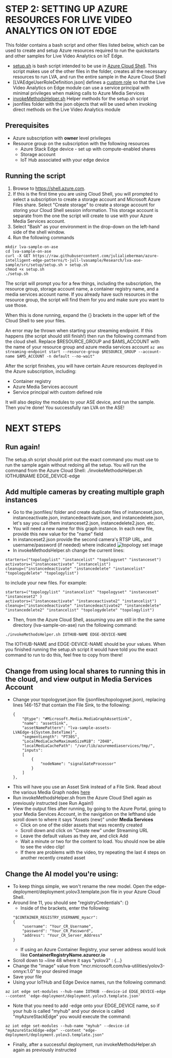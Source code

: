 # STEP 2: SETTING UP AZURE RESOURCES FOR LIVE VIDEO ANALYTICS ON IOT EDGE #

This folder contains a bash script and other files listed below, which can be used to create and setup Azure resources required to run the quickstarts and other samples for Live Video Analytics on IoT Edge.

- [setup.sh](https://github.com/julialieberman/azure-intelligent-edge-patterns/blob/t-jull-lvasample/Research/lva-ase-sample/src/setup/setup.sh) is bash script intended to be use in [Azure Cloud Shell](http://shell.azure.com/). This script makes use of the other files in the folder, creates all the necessary resources to run LVA, and run the entire sample in the Azure Cloud Shell
- [LVAEdgeUserRoleDefinition.json] defines a [custom role](https://docs.microsoft.com/azure/role-based-access-control/custom-roles) so that the Live Video Analytics on Edge module can use a service principal with minimal privileges when making calls to Azure Media Services
- [invokeMethodsHelper.sh](https://github.com/julialieberman/azure-intelligent-edge-patterns/blob/t-jull-lvasample/Research/lva-ase-sample/src/setup/invokeMethodsHelper.sh) Helper methods for the setup.sh script
- jsonfiles folder with the json objects that will be used when invoking direct methods on the Live Video Analytics module

## Prerequisites
* Azure subscription with __owner__ level privileges
* Resource group on the subscription with the following resources
    * Azure Stack Edge device - set up with compute-enabled shares
    * Storage account
    * IoT Hub associated with your edge device

## Running the script
1. Browse to https://shell.azure.com.
2. If this is the first time you are using Cloud Shell, you will prompted to select a subscription to create a storage account and Microsoft Azure Files share. Select "Create storage" to create a storage account for storing your Cloud Shell session information. This storage account is separate from the one the script will create to use with your Azure Media Services account.
3. Select "Bash" as your environment in the drop-down on the left-hand side of the shell window.
4. Run the following commands

```
mkdir lva-sample-on-ase
cd lva-sample-on-ase
curl -X GET https://raw.githubusercontent.com/julialieberman/azure-intelligent-edge-patterns/t-jull-lvasample/Research/lva-ase-sample/src/setup/setup.sh > setup.sh
chmod +x setup.sh
./setup.sh
```

The script will prompt you for a few things, including the subscription, the resource group, storage account name, a container registry name, and a media services account name. If you already have such resources in the resource group, the script will find them for you and make sure you want to use those.

When this is done running, expand the {} brackets in the upper left of the Cloud Shell to see your files.

An error may be thrown when starting your streaming endpoint. If this happens (the script should still finish!) then run the following command from the cloud shell. Replace $RESOURCE_GROUP and $AMS_ACCOUNT with the name of your resource group and azure media services account
``` az ams streaming-endpoint start --resource-group $RESOURCE_GROUP --account-name $AMS_ACCOUNT -n default --no-wait" ```

After the script finishes, you will have certain Azure resources deployed in the Azure subscription, including:

* Container registry
* Azure Media Services account
* Service principal with custom defined role

It will also deploy the modules to your ASE device, and run the sample. Then you're done! You successfully ran LVA on the ASE!

# NEXT STEPS #

## Run again! ##
The setup.sh script should print out the exact command you must use to run the sample again without redoing all the setup. You will run the command from the Azure Cloud Shell:
./invokeMethodsHelper.sh IOTHUBNAME EDGE_DEVICE-edge

## Add multiple cameras by creating multiple graph instances ##
* Go to the jsonfiles/ folder and create duplicate files of instanceset.json, instanceactivate.json, instancedeactivate.json, and instancedelete.json, let's say you call them instanceset2.json, instancedelete2.json, etc.
* You will need a new name for this graph instance. In each new file, provide this new value for the "name" field
* In instanceset2.json provide the second camera's RTSP URL, and username/password (if needed) where indicated ![topology set image](https://github.com/julialieberman/azure-intelligent-edge-patterns/blob/t-jull-lvasample/Research/lva-ase-sample/src/setup/assets/instanceset.PNG)
* In invokeMethodsHelper.sh change the current lines:
```
starters=("topologylist" "instancelist" "topologyset" "instanceset")
activators=("instanceactivate" "instancelist")
cleanup=("instancedeactivate" "instancedelete" "instancelist" "topologydelete" "topologylist")
```
to include your new files. For example:

```
starters=("topologylist" "instancelist" "topologyset" "instanceset" "instanceset2" )
activators=("instanceactivate" "instanceactivate2" "instancelist")
cleanup=("instancedeactivate" "instancedeactivate2" "instancedelete" "instancedelete2" "instancelist" "topologydelete" "topologylist")
```
* Then, from the Azure Cloud Shell, assuming you are still in the the same directory (lva-sample-on-ase) run the following command:
```
./invokeMethodsHelper.sh IOTHUB-NAME EDGE-DEVICE-NAME
```
The IOTHUB-NAME and EDGE-DEVICE-NAME should be your values. When you finished running the setup.sh script it would have told you the exact command to run to do this, feel free to copy from there!

## Change from using local shares to running this in the cloud, and view output in Media Services Account ##
* Change your topologyset.json file (jsonfiles/topologyset.json), replacing lines 146-157 that contain the File Sink, to the following:
    ```
    {
        "@type": "#Microsoft.Media.MediaGraphAssetSink",
        "name": "assetSink",
        "assetNamePattern": "lva-sample-assets-LVAEdge-${System.DateTime}",
        "segmentLength": "PT30S",
        "LocalMediaCacheMaximumSizeMiB": "2048",
        "localMediaCachePath": "/var/lib/azuremediaservices/tmp/",
        "inputs": 
        [
            {
                "nodeName": "signalGateProcessor"
            }
        ]
    },
    ```
* This will have you use an Asset Sink instead of a File Sink. Read about the various Media Graph nodes [here](https://docs.microsoft.com/en-us/azure/media-services/live-video-analytics-edge/media-graph-concept#sources-processors-and-sinks)
* Run invokeMethodsHelper.sh from the Azure Cloud Shell again as previously instructed (see Run Again!)
* View the output files after running, by going to the Azure Portal, going to your Media Services Account, in the navigation on the lefthand side scroll down to where it says "Assets (new)" under __Media Services__
    * Click on one of the older assets that was recently created
    * Scroll down and click on "Create new" under Streaming URL
    * Leave the default values as they are, and click Add
    * Wait a minute or two for the content to load. You should now be able to see the video clip!
    * If there are problems with the video, try repeating the last 4 steps on another recently created asset

## Change the AI model you're using: ##
* To keep things simple, we won't rename the new model. Open the edge-deployment/deployment.yolov3.template.json file in your Azure Cloud Shell.
* Around line 11, you should see "registryCredentials": {}
    * Inside of the brackets, enter the following:
    ```
    "$CONTAINER_REGISTRY_USERNAME_myacr": 
    {
        "username": "Your_CR_Username",
        "password": "Your_CR_Password",
        "address": "Your_CR_Server_Address"
    }
    ``` 
    * If using an Azure Container Registry, your server address would look like __ContainerRegistryName.azurecr.io__
* Scroll down to ~line 48 where it says "yolov3" : {...}
* Change the "image" value from "mcr.microsoft.com/lva-utilities/yolov3-onnyx:1.0" to your desired image
* Save your file
* Using your IoTHub and Edge Device names, run the following command:
```
az iot edge set-modules --hub-name IOTHUB --device-id EDGE_DEVICE-edge --content 'edge-deployment/deployment.yolov3.template.json'
```
* Note that you need to add -edge onto your EDGE_DEVICE name, so if your hub is called "myhub" and your device is called "myAzureStackEdge" you would execute the command:
```
az iot edge set-modules --hub-name "myhub" --device-id "myAzureStackEdge-edge" --content "edge-deployment/deployment.yolov3.template.json"
```
* Finally, after a successful deployment, run invokeMethodsHelper.sh again as previously instructed